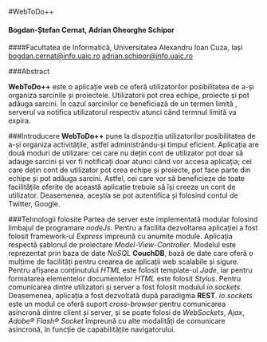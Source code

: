 #WebToDo++

#### Bogdan-Ștefan Cernat, Adrian Gheorghe Schipor

####Facultatea de Informatică, Universitatea Alexandru Ioan Cuza, Iași
[bogdan.cernat@info.uaic.ro](bogdan.cernat@info.uaic.ro)
[adrian.schipor@info.uaic.ro](adrian.schipor@info.uaic.ro)

###Abstract

**WebToDo++** este o aplicație web ce oferă utilizatorilor posibilitatea de a-și organiza sarcinile și proiectele. Utilizatorii pot crea echipe, proiecte și pot adăuga sarcini. În cazul sarcinilor ce beneficiază de un termen limită , serverul va notifica utilizatorul respectiv atunci când termnul limită va expira.


###Introducere
**WebToDo++** pune la dispoziția utilizatorilor posibilitatea de a-și organiza activitățile, astfel administrându-și timpul eficient. Aplicația are două moduri de utilizare: cei care nu dețin cont de utilizator pot doar să adauge sarcini și vor fi notificați doar atunci când vor accesa aplicația; cei care dețin cont de utilizator pot crea echipe și proiecte, pot face parte din echipe și pot adăuga sarcini. Astfel, cei care vor să beneficieze de toate facilitățile oferite de această aplicație trebuie să își creeze un cont de utilizator. Deasemenea, aceștia se pot autentifica și folosind contul de Twitter, Google.

###Tehnologii folosite
Partea de server este implementată modular folosind limbajul de programare *nodeJs*. Pentru a facilita dezvoltarea aplicației a fost folosit framework-ul *Express* impreună cu anumite module. Aplicația respectă șablonul de proiectare *Model-View-Controller*. Modelul este reprezentat prin baza de date *NoSQL* **CouchDB**, bază de date care oferă o mulțime de facilități pentru crearea de aplicații web scalabile și sigure. Pentru afișarea conținutului *HTML* este folosit template-ul *Jade*, iar pentru formatarea elementelor documentelor *HTML* este folosit *Stylus*. Pentru comunicarea dintre utilizatori și server a fost folosit modulul *io.sockets*. Deasemenea, aplicația a fost dezvoltată după paradigma **REST**. *io.sockets* este un modul ce oferă suport *cross-browser* pentru comunicarea asincronă dintre client și server, și se poate folosi de *WebSockets*, *Ajax*, *Adobe® Flash® Socket* împreună cu alte modalități de comunicare asincronă, în funcție de capabilitățile navigatorului.